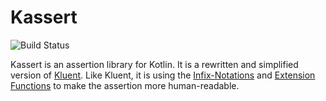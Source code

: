 # Kassert

![Build Status](https://github.com/cerrorism/kassert/actions/workflows/build-main.yml/badge.svg)

Kassert is an assertion library for Kotlin. It is a rewritten and
simplified version of [Kluent](https://markusamshove.github.io/Kluent/).
Like Kluent, it is using the 
[Infix-Notations](https://kotlinlang.org/docs/reference/functions.html#infix-notation "Infix-Notation")
and [Extension Functions](https://kotlinlang.org/docs/reference/extensions.html#extension-functions "Extension Functions")
to make the assertion more human-readable.
